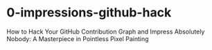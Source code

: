 # 0-impressions-github-hack
How to Hack Your GitHub Contribution Graph and Impress Absolutely Nobody: A Masterpiece in Pointless Pixel Painting

